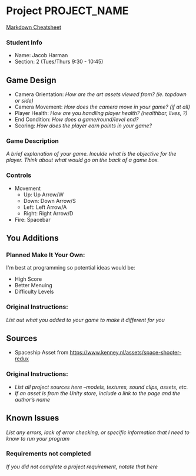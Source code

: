 # Project PROJECT_NAME

[Markdown Cheatsheet](https://github.com/adam-p/markdown-here/wiki/Markdown-Here-Cheatsheet)

### Student Info

-   Name: Jacob Harman
-   Section: 2 (Tues/Thurs 9:30 - 10:45)

## Game Design

-   Camera Orientation: _How are the art assets viewed from? (ie. topdown or side)_
-   Camera Movement: _How does the camera move in your game? (if at all)_
-   Player Health: _How are you handling player health? (healthbar, lives, ?)_
-   End Condition: _How does a game/round/level end?_
-   Scoring: _How does the player earn points in your game?_

### Game Description

_A brief explanation of your game. Inculde what is the objective for the player. Think about what would go on the back of a game box._

### Controls

-   Movement
    -   Up: Up Arrow/W
    -   Down: Down Arrow/S
    -   Left: Left Arrow/A
    -   Right: Right Arrow/D
-   Fire: Spacebar

## You Additions

### Planned Make It Your Own:
I'm best at programming so potential ideas would be:
-   High Score
-   Better Menuing
-   Difficulty Levels

### Original Instructions:
_List out what you added to your game to make it different for you_

## Sources

-   Spaceship Asset from https://www.kenney.nl/assets/space-shooter-redux

### Original Instructions:
-   _List all project sources here –models, textures, sound clips, assets, etc._
-   _If an asset is from the Unity store, include a link to the page and the author’s name_

## Known Issues

_List any errors, lack of error checking, or specific information that I need to know to run your program_

### Requirements not completed

_If you did not complete a project requirement, notate that here_

